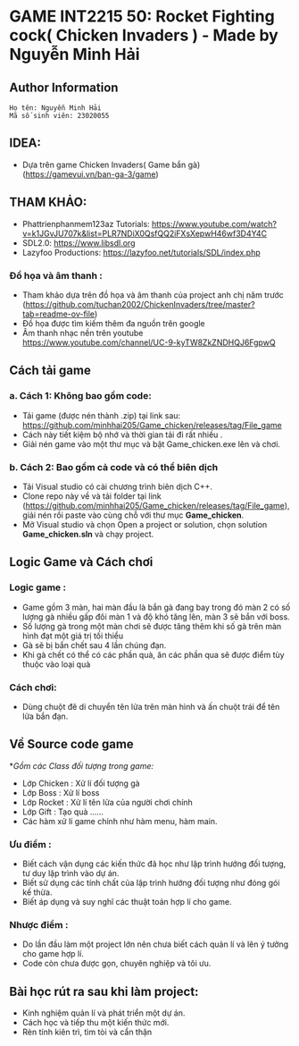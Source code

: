 
# GAME INT2215 50: Rocket Fighting cock( Chicken Invaders ) - Made by Nguyễn Minh Hải

## Author Information
    Họ tên: Nguyễn Minh Hải
    Mã số sinh viên: 23020055
## IDEA:
- Dựa trên game Chicken Invaders( Game bắn gà)
    (https://gamevui.vn/ban-ga-3/game)
## THAM KHẢO:
- Phattrienphanmem123az Tutorials: https://www.youtube.com/watch?v=k1JGvJU707k&list=PLR7NDiX0QsfQQ2iFXsXepwH46wf3D4Y4C 
- SDL2.0: https://www.libsdl.org
- Lazyfoo Productions: https://lazyfoo.net/tutorials/SDL/index.php 
    
### Đồ họa và âm thanh : 
   - Tham khảo dựa trên đồ họa và âm thanh của project anh chị năm trước (https://github.com/tuchan2002/ChickenInvaders/tree/master?tab=readme-ov-file)
   - Đồ họa được tìm kiếm thêm đa nguồn trên google
   - Âm thanh nhạc nền trên youtube https://www.youtube.com/channel/UC-9-kyTW8ZkZNDHQJ6FgpwQ
## Cách tải game
### a. Cách 1: Không bao gồm code:
- Tải game (được nén thành .zip) tại link sau: https://github.com/minhhai205/Game_chicken/releases/tag/File_game
- Cách này tiết kiệm bộ nhớ và thời gian tải đi rất nhiều .
- Giải nén game vào một thư mục và bật Game_chicken.exe lên và chơi.
### b. Cách 2: Bao gồm cả code và có thể biên dịch
- Tải Visual studio có cài chương trình biên dịch C++.
- Clone repo này về và tải folder tại link (https://github.com/minhhai205/Game_chicken/releases/tag/File_game), giải nén rồi paste vào cùng chỗ với thư mục **Game_chicken**.
- Mở Visual studio và chọn Open a project or solution, chọn solution **Game_chicken.sln** và chạy project.  
## Logic Game và Cách chơi
### Logic game :
- Game gồm 3 màn, hai màn đầu là bắn gà đang bay trong đó màn 2 có số lượng gà nhiều gấp đôi màn 1 và độ khó tăng lên, màn 3 sẽ bắn với boss.
- Số lượng gà trong một màn chơi sẽ được tăng thêm khi số gà trên màn hình đạt một giá trị tối thiểu
- Gà sẽ bị bắn chết sau 4 lần chúng đạn.
- Khi gà chết có thể có các phần quà, ăn các phần qua sẽ được điểm tùy thuộc vào loại quà
### Cách chơi:
- Dùng chuột đê di chuyển tên lửa trên màn hình và ấn chuột trái để tên lửa bắn đạn.
## Về Source code game 
**Gồm các Class đối tượng trong game:*
- Lớp Chicken : Xử lí đối tượng gà
- Lớp Boss : Xử lí boss
- Lớp Rocket : Xử lí tên lửa của người chơi chính
- Lớp Gift : Tạo quà
......
- Các hàm xử lí game chính như hàm menu, hàm main.
### Ưu điểm :
- Biết cách vận dụng các kiến thức đã học như lập trình hướng đối tượng, tư duy lập trình vào dự án.
- Biết sử dụng các tính chất của lập trình hướng đối tượng như đóng gói kế thừa.
- Biết áp dụng và suy nghĩ các thuật toán hợp lí cho game.
### Nhược điểm :
- Do lần đầu làm một project lớn nên chưa biết cách quản lí và lên ý tưởng cho game hợp lí.
- Code còn chưa được gọn, chuyên nghiệp và tôi ưu.
## Bài học rút ra sau khi làm project:
- Kinh nghiệm quản lí và phát triển một dự án.
- Cách học và tiếp thu một kiến thức mới.
- Rèn tính kiên trì, tìm tòi và cẩn thận
    
    

